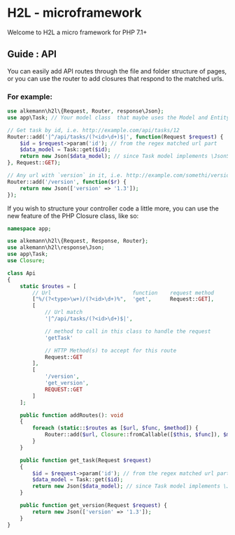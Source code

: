 # H2L - microframework

Welcome to H2L a micro framework for PHP 7.1+

## Guide : API

You can easily add API routes through the file and folder structure of pages, or you can use the router to add closures
that respond to the matched urls.

### For example:

```php
use alkemann\h2l\{Request, Router, response\Json};
use app\Task; // Your model class  that maybe uses the Model and Entity traits

// Get task by id, i.e. http://example.com/api/tasks/12
Router::add('|^/api/tasks/(?<id>\d+)$|', function(Request $request) {
    $id = $request->param('id'); // from the regex matched url part
    $data_model = Task::get($id);
    return new Json($data_model); // since Task model implements \JsonSerializable
}, Request::GET);

// Any url with `version` in it, i.e. http://example.com/somethi/versionista
Router::add('/version', function($r) {
    return new Json(['version' => '1.3']);
});
```

If you wish to structure your controller code a little more, you can use the new feature of the PHP Closure class, like so:

```php
namespace app;

use alkemann\h2l\{Request, Response, Router};
use alkemann\h2l\response\Json;
use app\Task;
use Closure;

class Api
{
    static $routes = [
        // Url                          function    request method
        ["%/(?<type>\w+)/(?<id>\d+)%",  'get',      Request::GET],
        [
            // Url match
            '|^/api/tasks/(?<id>\d+)$|',

            // method to call in this class to handle the request
            'getTask'

            // HTTP Method(s) to accept for this route
            Request::GET
        ],
        [
            '/version',
            'get_version',
            REQUEST::GET
        ]
    ];

    public function addRoutes(): void
    {
        foreach (static::$routes as [$url, $func, $method]) {
            Router::add($url, Closure::fromCallable([$this, $func]), $method);
        }
    }

    public function get_task(Request $request)
    {
        $id = $request->param('id'); // from the regex matched url part
        $data_model = Task::get($id);
        return new Json($data_model); // since Task model implements \JsonSerializable
    }

    public function get_version(Request $request) {
        return new Json(['version' => '1.3']);
    }
}
```